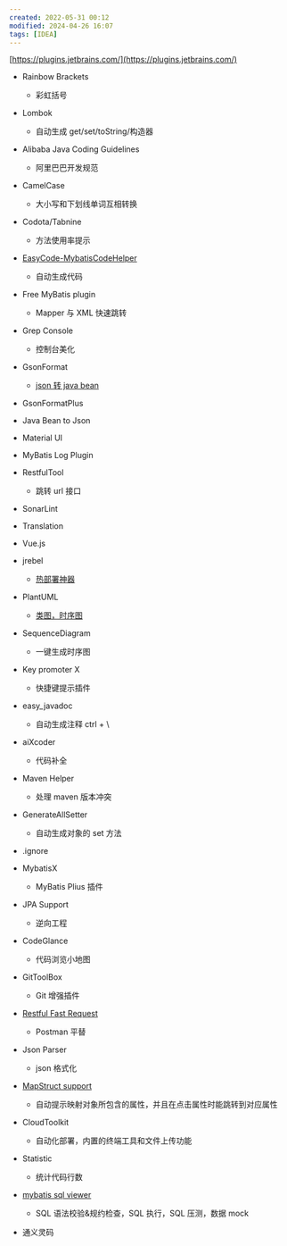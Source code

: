 ```yaml
---
created: 2022-05-31 00:12
modified: 2024-04-26 16:07
tags: [IDEA]
---
```


[https://plugins.jetbrains.com/](https://plugins.jetbrains.com/)

- Rainbow Brackets
	- 彩虹括号

- Lombok
	- 自动生成 get/set/toString/构造器

- Alibaba Java Coding Guidelines
	- 阿里巴巴开发规范

- CamelCase
	- 大小写和下划线单词互相转换

- Codota/Tabnine
	- 方法使用率提示

- [EasyCode-MybatisCodeHelper](https://gitee.com/makejava/EasyCode/wikis/pages?sort_id=725063&doc_id=166248)
	- 自动生成代码

- Free MyBatis plugin
	- Mapper 与 XML 快速跳转

- Grep Console
	- 控制台美化

- GsonFormat
	- [json 转 java bean](https://www.cnblogs.com/maoxy/p/11766572.html)

- GsonFormatPlus

- Java Bean to Json

- Material UI

- MyBatis Log Plugin

- RestfulTool
	- 跳转 url 接口

- SonarLint

- Translation

- Vue.js

- jrebel
	- [热部署神器](https://blog.csdn.net/lianghecai52171314/article/details/105637251)

- PlantUML
	- [类图，时序图](https://plugins.jetbrains.com/plugin/7017-plantuml-integration)

- SequenceDiagram
	- 一键生成时序图

- Key promoter X
	- 快捷键提示插件

- easy_javadoc
	- 自动生成注释 ctrl + \

- aiXcoder
	- 代码补全

- Maven Helper
	- 处理 maven 版本冲突

- GenerateAllSetter
	- 自动生成对象的 set 方法

- .ignore

- MybatisX
	- MyBatis Plius 插件

- JPA Support
	- 逆向工程

- CodeGlance
	- 代码浏览小地图

- GitToolBox
	- Git 增强插件

- [Restful Fast Request](https://plugins.jetbrains.com/plugin/16988-restful-fast-request--api-buddy/versions)
	- Postman 平替

- Json Parser
	- json 格式化

- [MapStruct support](https://www.macrozheng.com/project/mapstruct_start.html#%E5%9F%BA%E6%9C%AC%E6%98%A0%E5%B0%84)
	- 自动提示映射对象所包含的属性，并且在点击属性时能跳转到对应属性

- CloudToolkit
	- 自动化部署，内置的终端工具和文件上传功能

- Statistic
	- 统计代码行数

- [mybatis sql viewer](https://github.com/linyimin0812/mybatis-sql-viewer)
	- SQL 语法校验&规约检查，SQL 执行，SQL 压测，数据 mock

- 通义灵码